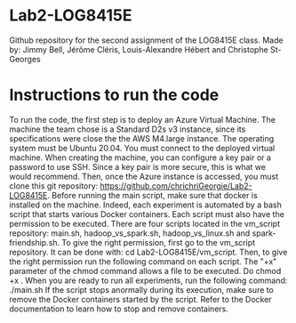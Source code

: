 # Lab2-LOG8415E
Github repository for the second assignment of the LOG8415E class. Made by: Jimmy Bell, Jérôme Cléris, Louis-Alexandre Hébert and Christophe St-Georges

# Instructions to run the code
To run the code, the first step is to deploy an Azure Virtual Machine. The machine the team chose is a Standard D2s v3 instance, since its specifications were close the the AWS M4.large instance. The operating system must be Ubuntu 20.04. You must connect to the deployed virtual machine. When creating the machine, you can configure a key pair or a password to use SSH. Since a key pair is more secure, this is what we would recommend. Then, once the Azure instance is accessed, you must clone this git repository: https://github.com/chrichriGeorgie/Lab2-LOG8415E.
Before running the main script, make sure that docker is installed on the machine. Indeed, each experiment is automated by a bash script that starts various Docker containers. Each script must also have the permission to be executed. There are four scripts located in the vm_script repository: main.sh, hadoop_vs_spark.sh, hadoop_vs_linux.sh and spark-friendship.sh. To give the right permission, first go to the vm_script repository. It can be done with: cd Lab2-LOG8415E/vm_script.
Then, to give the right permission run the following command on each script. The "+x" parameter of the chmod command allows a file to be executed. Do chmod +x <filename>. When you are ready to run all experiments, run the following command: ./main.sh
If the script stops anormally during its execution, make sure to remove the Docker containers started by the script. Refer to the Docker documentation to learn how to stop and remove containers.

